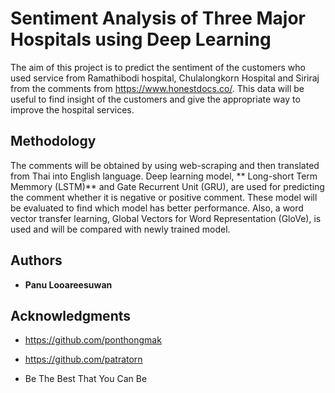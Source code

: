 # Sentiment Analysis of Three Major Hospitals using Deep Learning

The aim of this project is to predict the sentiment of the customers who used service from Ramathibodi hospital, Chulalongkorn Hospital and Siriraj from the comments from https://www.honestdocs.co/. This data will be useful to find insight of the customers and give the appropriate way to improve the hospital services.

## Methodology

The comments will be obtained by using web-scraping and then translated from Thai into English language. Deep learning model, ** Long-short Term Memmory (LSTM)** and Gate Recurrent Unit (GRU), are used for predicting the comment whether it is negative or positive comment. These model will be evaluated to find which model has better performance. Also, a word vector transfer learning, Global Vectors for Word Representation (GloVe), is used and will be compared with newly trained model.


## Authors

* **Panu Looareesuwan** 


## Acknowledgments

* https://github.com/ponthongmak
* https://github.com/patratorn


* Be The Best That You Can Be

